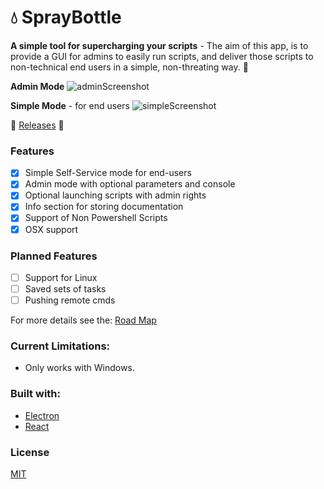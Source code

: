 # :droplet: SprayBottle 
**A simple tool for supercharging your scripts** -
The aim of this app, is to provide a GUI for admins to easily run scripts, and deliver those scripts to non-technical end users in a simple, non-threating way. :baby_chick:

**Admin Mode**
![adminScreenshot](https://github.com/jooshkins/SprayBottle/blob/master/3.png)

**Simple Mode** - for end users
![simpleScreenshot](https://github.com/jooshkins/SprayBottle/blob/master/4.png)

:floppy_disk: [Releases](https://github.com/jooshkins/SprayBottle/releases) :tada:

### Features

- [x] Simple Self-Service mode for end-users
- [x] Admin mode with optional parameters and console
- [x] Optional launching scripts with admin rights
- [x] Info section for storing documentation
- [x] Support of Non Powershell Scripts
- [x] OSX support

### Planned Features
- [ ] Support for Linux
- [ ] Saved sets of tasks
- [ ] Pushing remote cmds

For more details see the: [Road Map](https://github.com/jooshkins/spraybottle/projects/1)

### Current Limitations:
* Only works with Windows. 


### Built with:
* [Electron](https://github.com/electron/electron)
* [React](https://github.com/facebook/react)


### License
[MIT](https://github.com/jooshkins/SprayBottle/blob/master/LICENSE)
